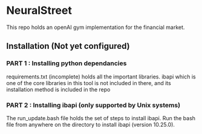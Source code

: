 # NeuralStreet
This repo holds an openAI gym implementation for the financial market.

## Installation (Not yet configured)
### PART 1 : Installing python dependancies 
requirements.txt (incomplete) holds all the important libraries. ibapi which is one of the core libraries in this tool is not included in there, and its installation method is included in the repo

### PART 2 : Installing ibapi (only supported by Unix systems)
The run_update.bash file holds the set of steps to install ibapi. Run the bash file from anywhere on the directory to install ibapi (version 10.25.0).